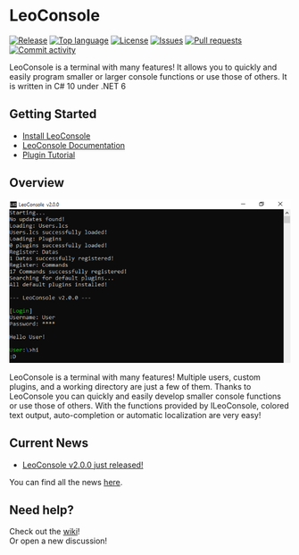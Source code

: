  # LeoConsole
 [![Release](https://img.shields.io/github/v/release/BoettcherDasOriginal/LeoConsole)](https://github.com/BoettcherDasOriginal/LeoConsole/releases/latest)
[![Top language](https://img.shields.io/github/languages/top/BoettcherDasOriginal/LeoConsole)](https://github.com/BoettcherDasOriginal/LeoConsole/search?l=C%23)
[![License](https://img.shields.io/github/license/BoettcherDasOriginal/LeoConsole)](https://github.com/BoettcherDasOriginal/LeoConsole/blob/main/LICENSE)
[![Issues](https://img.shields.io/github/issues/BoettcherDasOriginal/LeoConsole)](https://github.com/BoettcherDasOriginal/LeoConsole/issues)
[![Pull requests](https://img.shields.io/github/issues-pr/BoettcherDasOriginal/LeoConsole)](https://github.com/BoettcherDasOriginal/LeoConsole/pulls)
[![Commit activity](https://img.shields.io/github/commit-activity/m/BoettcherDasOriginal/LeoConsole)](https://github.com/BoettcherDasOriginal/LeoConsole/commits/main)

LeoConsole is a terminal with many features!
It allows you to quickly and easily program smaller or larger console functions or use those of others.
It is written in C# 10 under .NET 6

## Getting Started
- [Install LeoConsole](https://github.com/BoettcherDasOriginal/LeoConsole/releases/latest)
- [LeoConsole Documentation](https://github.com/BoettcherDasOriginal/LeoConsole/wiki/Documetation)
- [Plugin Tutorial](https://github.com/BoettcherDasOriginal/LeoConsole/wiki)

## Overview
![LeoConsoleExample](readme/lc_startExample.png)

LeoConsole is a terminal with many features!
Multiple users, custom plugins, and a working directory are just a few of them.
Thanks to LeoConsole you can quickly and easily develop smaller console functions or use those of others.
With the functions provided by ILeoConsole, colored text output, auto-completion or automatic localization are very easy!

## Current News
- [LeoConsole v2.0.0 just released!](https://github.com/BoettcherDasOriginal/LeoConsole/discussions/36)

You can find all the news [here](https://github.com/BoettcherDasOriginal/LeoConsole/discussions/categories/news).

## Need help?
Check out the [wiki](https://github.com/BoettcherDasOriginal/LeoConsole/wiki)!<br>
Or open a new discussion!
